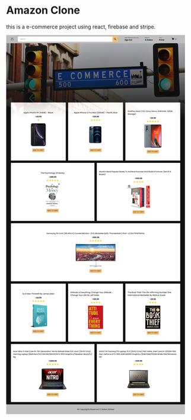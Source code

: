 # Amazon Clone

this is a e-commerce project using react, firebase and stripe.

![screenshot](amazon.png)
